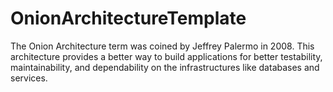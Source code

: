 # OnionArchitectureTemplate
The Onion Architecture term was coined by Jeffrey Palermo in 2008. This architecture provides a better way to build applications for better testability, maintainability, and dependability on the infrastructures like databases and services. 
